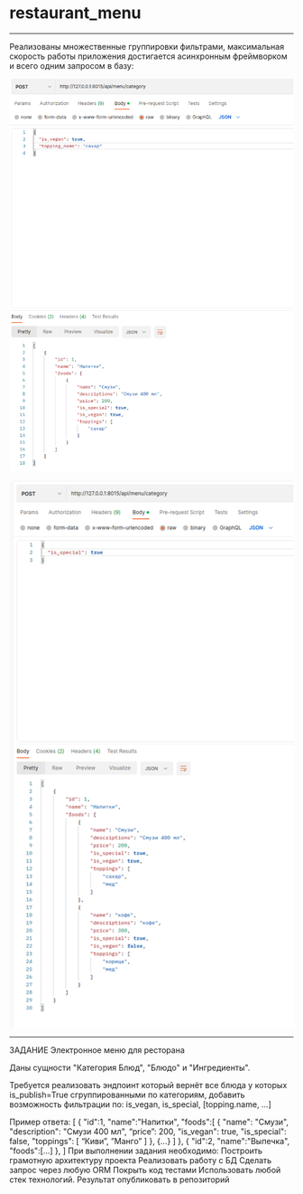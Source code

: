 # restaurant_menu
----------------------------------------------------------------

Реализованы множественные группировки фильтрами, максимальная скорость работы приложения достигается асинхронным
фреймворком и всего одним запросом в базу:

![img.png](app/resources/img.png)

![img_1.png](app/resources/img_1.png)

----------------------------------------------------------------
ЗАДАНИЕ
Электронное меню для ресторана

Даны сущности "Категория Блюд", "Блюдо" и "Ингредиенты".

Требуется реализовать эндпоинт который вернёт все блюда у которых is_publish=True сгруппированными по категориям,
добавить возможность фильтрации по: is_vegan, is_special, [topping.name, …]

Пример ответа:
[
      {
         "id":1,
         "name":"Напитки",
         "foods":[
            {
               "name": "Смузи",
               "description": "Смузи 400 мл",
	“price”: 200,
               "is_vegan": true,
               "is_special": false,
               "toppings": [ “Киви”, ”Манго” ]
            },
            {...}
         ]
      },
      {
         "id":2, 
         "name":"Выпечка",
         "foods":[...]
      },
]
При выполнении задания необходимо:
Построить грамотную архитектуру проекта
Реализовать работу с БД 
Сделать запрос через любую ORM
Покрыть код тестами
Использовать любой стек технологий.
Результат опубликовать в репозиторий
